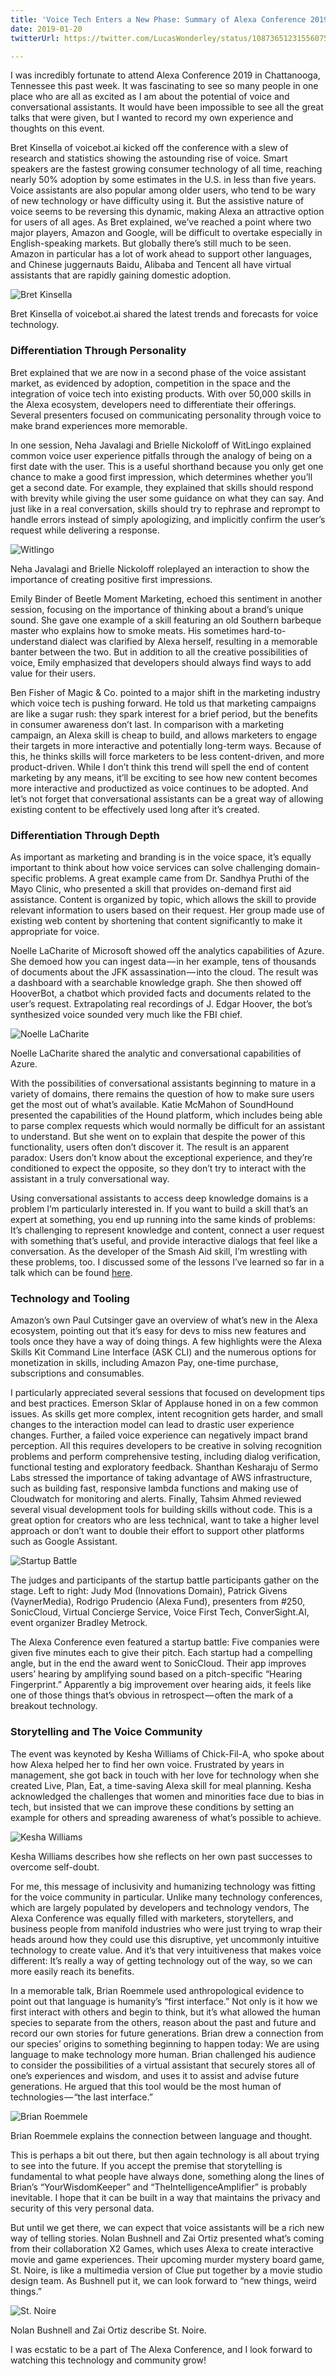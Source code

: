 ```yaml
---
title: 'Voice Tech Enters a New Phase: Summary of Alexa Conference 2019'
date: 2019-01-20
twitterUrl: https://twitter.com/LucasWonderley/status/1087365123155607553

---
```

I was incredibly fortunate to attend Alexa Conference 2019 in Chattanooga, Tennessee this past week. It was fascinating to see so many people in one place who are all as excited as I am about the potential of voice and conversational assistants. It would have been impossible to see all the great talks that were given, but I wanted to record my own experience and thoughts on this event.

Bret Kinsella of voicebot.ai kicked off the conference with a slew of research and statistics showing the astounding rise of voice. Smart speakers are the fastest growing consumer technology of all time, reaching nearly 50% adoption by some estimates in the U.S. in less than five years. Voice assistants are also popular among older users, who tend to be wary of new technology or have difficulty using it. But the assistive nature of voice seems to be reversing this dynamic, making Alexa an attractive option for users of all ages. As Bret explained, we’ve reached a point where two major players, Amazon and Google, will be difficult to overtake especially in English-speaking markets. But globally there’s still much to be seen. Amazon in particular has a lot of work ahead to support other languages, and Chinese juggernauts Baidu, Alibaba and Tencent all have virtual assistants that are rapidly gaining domestic adoption.

![Bret Kinsella](./kinsella.jpeg)
<div class="caption">Bret Kinsella of voicebot.ai shared the latest trends and forecasts for voice technology.</div>

### Differentiation Through Personality
Bret explained that we are now in a second phase of the voice assistant market, as evidenced by adoption, competition in the space and the integration of voice tech into existing products. With over 50,000 skills in the Alexa ecosystem, developers need to differentiate their offerings. Several presenters focused on communicating personality through voice to make brand experiences more memorable.

In one session, Neha Javalagi and Brielle Nickoloff of WitLingo explained common voice user experience pitfalls through the analogy of being on a first date with the user. This is a useful shorthand because you only get one chance to make a good first impression, which determines whether you’ll get a second date. For example, they explained that skills should respond with brevity while giving the user some guidance on what they can say. And just like in a real conversation, skills should try to rephrase and reprompt to handle errors instead of simply apologizing, and implicitly confirm the user’s request while delivering a response.

![Witlingo](./witlingo.jpeg)
<div class="caption">
Neha Javalagi and Brielle Nickoloff roleplayed an interaction to show the importance of creating positive first impressions.</div>

Emily Binder of Beetle Moment Marketing, echoed this sentiment in another session, focusing on the importance of thinking about a brand’s unique sound. She gave one example of a skill featuring an old Southern barbeque master who explains how to smoke meats. His sometimes hard-to-understand dialect was clarified by Alexa herself, resulting in a memorable banter between the two. But in addition to all the creative possibilities of voice, Emily emphasized that developers should always find ways to add value for their users.

Ben Fisher of Magic & Co. pointed to a major shift in the marketing industry which voice tech is pushing forward. He told us that marketing campaigns are like a sugar rush: they spark interest for a brief period, but the benefits in consumer awareness don’t last. In comparison with a marketing campaign, an Alexa skill is cheap to build, and allows marketers to engage their targets in more interactive and potentially long-term ways. Because of this, he thinks skills will force marketers to be less content-driven, and more product-driven. While I don’t think this trend will spell the end of content marketing by any means, it’ll be exciting to see how new content becomes more interactive and productized as voice continues to be adopted. And let’s not forget that conversational assistants can be a great way of allowing existing content to be effectively used long after it’s created.

### Differentiation Through Depth
As important as marketing and branding is in the voice space, it’s equally important to think about how voice services can solve challenging domain-specific problems. A great example came from Dr. Sandhya Pruthi of the Mayo Clinic, who presented a skill that provides on-demand first aid assistance. Content is organized by topic, which allows the skill to provide relevant information to users based on their request. Her group made use of existing web content by shortening that content significantly to make it appropriate for voice.

Noelle LaCharite of Microsoft showed off the analytics capabilities of Azure. She demoed how you can ingest data — in her example, tens of thousands of documents about the JFK assassination — into the cloud. The result was a dashboard with a searchable knowledge graph. She then showed off HooverBot, a chatbot which provided facts and documents related to the user’s request. Extrapolating real recordings of J. Edgar Hoover, the bot’s synthesized voice sounded very much like the FBI chief.

![Noelle LaCharite](./lacharite.jpeg)
<div class="caption">Noelle LaCharite shared the analytic and conversational capabilities of Azure.</div>

With the possibilities of conversational assistants beginning to mature in a variety of domains, there remains the question of how to make sure users get the most out of what’s available. Katie McMahon of SoundHound presented the capabilities of the Hound platform, which includes being able to parse complex requests which would normally be difficult for an assistant to understand. But she went on to explain that despite the power of this functionality, users often don’t discover it. The result is an apparent paradox: Users don’t know about the exceptional experience, and they’re conditioned to expect the opposite, so they don’t try to interact with the assistant in a truly conversational way.

Using conversational assistants to access deep knowledge domains is a problem I’m particularly interested in. If you want to build a skill that’s an expert at something, you end up running into the same kinds of problems: It’s challenging to represent knowledge and content, connect a user request with something that’s useful, and provide interactive dialogs that feel like a conversation. As the developer of the Smash Aid skill, I’m wrestling with these problems, too. I discussed some of the lessons I’ve learned so far in a talk which can be found [here](https://www.youtube.com/watch?v=oAmobFK09pU).

### Technology and Tooling
Amazon’s own Paul Cutsinger gave an overview of what’s new in the Alexa ecosystem, pointing out that it’s easy for devs to miss new features and tools once they have a way of doing things. A few highlights were the Alexa Skills Kit Command Line Interface (ASK CLI) and the numerous options for monetization in skills, including Amazon Pay, one-time purchase, subscriptions and consumables.

I particularly appreciated several sessions that focused on development tips and best practices. Emerson Sklar of Applause honed in on a few common issues. As skills get more complex, intent recognition gets harder, and small changes to the interaction model can lead to drastic user experience changes. Further, a failed voice experience can negatively impact brand perception. All this requires developers to be creative in solving recognition problems and perform comprehensive testing, including dialog verification, functional testing and exploratory feedback. Shanthan Kesharaju of Sermo Labs stressed the importance of taking advantage of AWS infrastructure, such as building fast, responsive lambda functions and making use of Cloudwatch for monitoring and alerts. Finally, Tahsim Ahmed reviewed several visual development tools for building skills without code. This is a great option for creators who are less technical, want to take a higher level approach or don’t want to double their effort to support other platforms such as Google Assistant.

![Startup Battle](./battle.jpeg)
<div class="caption">The judges and participants of the startup battle participants gather on the stage. Left to right: Judy Mod (Innovations Domain), Patrick Givens (VaynerMedia), Rodrigo Prudencio (Alexa Fund), presenters from #250, SonicCloud, Virtual Concierge Service, Voice First Tech, ConverSight.AI, event organizer Bradley Metrock.</div>

The Alexa Conference even featured a startup battle: Five companies were given five minutes each to give their pitch. Each startup had a compelling angle, but in the end the award went to SonicCloud. Their app improves users’ hearing by amplifying sound based on a pitch-specific “Hearing Fingerprint.” Apparently a big improvement over hearing aids, it feels like one of those things that’s obvious in retrospect — often the mark of a breakout technology.

### Storytelling and The Voice Community
The event was keynoted by Kesha Williams of Chick-Fil-A, who spoke about how Alexa helped her to find her own voice. Frustrated by years in management, she got back in touch with her love for technology when she created Live, Plan, Eat, a time-saving Alexa skill for meal planning. Kesha acknowledged the challenges that women and minorities face due to bias in tech, but insisted that we can improve these conditions by setting an example for others and spreading awareness of what’s possible to achieve.

![Kesha Williams](./williams.jpeg)
<div class="caption">
Kesha Williams describes how she reflects on her own past successes to overcome self-doubt.</div>

For me, this message of inclusivity and humanizing technology was fitting for the voice community in particular. Unlike many technology conferences, which are largely populated by developers and technology vendors, The Alexa Conference was equally filled with marketers, storytellers, and business people from manifold industries who were just trying to wrap their heads around how they could use this disruptive, yet uncommonly intuitive technology to create value. And it’s that very intuitiveness that makes voice different: It’s really a way of getting technology out of the way, so we can more easily reach its benefits.

In a memorable talk, Brian Roemmele used anthropological evidence to point out that language is humanity’s “first interface.” Not only is it how we first interact with others and begin to think, but it’s what allowed the human species to separate from the others, reason about the past and future and record our own stories for future generations. Brian drew a connection from our species’ origins to something beginning to happen today: We are using language to make technology more human. Brian challenged his audience to consider the possibilities of a virtual assistant that securely stores all of one’s experiences and wisdom, and uses it to assist and advise future generations. He argued that this tool would be the most human of technologies — “the last interface.”

![Brian Roemmele](./roemmele.jpeg)
<div class="caption">
Brian Roemmele explains the connection between language and thought.</div>

This is perhaps a bit out there, but then again technology is all about trying to see into the future. If you accept the premise that storytelling is fundamental to what people have always done, something along the lines of Brian’s “YourWisdomKeeper” and “TheIntelligenceAmplifier” is probably inevitable. I hope that it can be built in a way that maintains the privacy and security of this very personal data.

But until we get there, we can expect that voice assistants will be a rich new way of telling stories. Nolan Bushnell and Zai Ortiz presented what’s coming from their collaboration X2 Games, which uses Alexa to create interactive movie and game experiences. Their upcoming murder mystery board game, St. Noire, is like a multimedia version of Clue put together by a movie studio design team. As Bushnell put it, we can look forward to “new things, weird things.”

![St. Noire](./stnoire.jpeg)
<div class="caption">
Nolan Bushnell and Zai Ortiz describe St. Noire.</div>

I was ecstatic to be a part of The Alexa Conference, and I look forward to watching this technology and community grow!